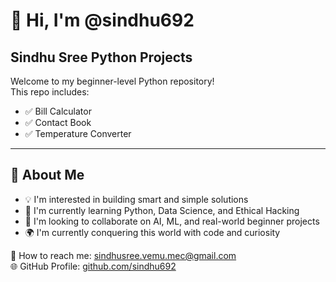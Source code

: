 # 👋 Hi, I'm @sindhu692  
## Sindhu Sree Python Projects

Welcome to my beginner-level Python repository!  
This repo includes:
- ✅ Bill Calculator  
- ✅ Contact Book  
- ✅ Temperature Converter  

---

## 📌 About Me

- 💡 I'm interested in building smart and simple solutions  
- 🧠 I'm currently learning Python, Data Science, and Ethical Hacking  
- 🤝 I'm looking to collaborate on AI, ML, and real-world beginner projects  
- 🌍 I'm currently conquering this world with code and curiosity  

📧 How to reach me: [sindhusree.vemu.mec@gmail.com](mailto:sindhusree.vemu.mec@gmail.com)  
🌐 GitHub Profile: [github.com/sindhu692](https://github.com/sindhu692)
